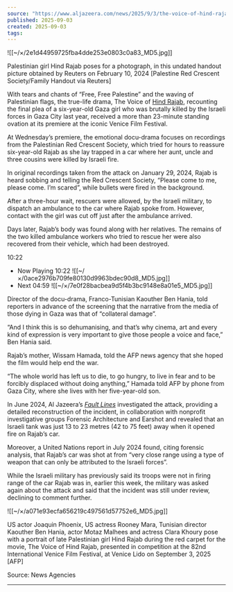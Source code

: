 ```yaml
---
source: "https://www.aljazeera.com/news/2025/9/3/the-voice-of-hind-rajab-gets-record-23-minute-ovation-at-venice-premiere"
published: 2025-09-03
created: 2025-09-03
tags:
---
```

![[~/×/2e1d44959725fba4dde253e0803c0a83_MD5.jpg]]

Palestinian girl Hind Rajab poses for a photograph, in this undated handout picture obtained by Reuters on February 10, 2024 \[Palestine Red Crescent Society/Family Handout via Reuters\]

With tears and chants of “Free, Free Palestine” and the waving of Palestinian flags, the true-life drama, The Voice of [Hind Rajab](https://www.aljazeera.com/news/2024/2/10/body-of-6-year-old-killed-in-deliberate-israeli-fire-found-after-12-days), recounting the final plea of a six-year-old Gaza girl who was brutally killed by the Israeli forces in Gaza City last year, received a more than 23-minute standing ovation at its premiere at the iconic Venice Film Festival.

At Wednesday’s premiere, the emotional docu-drama focuses on recordings from the Palestinian Red Crescent Society, which tried for hours to reassure six-year-old Rajab as she lay trapped in a car where her aunt, uncle and three cousins were killed by Israeli fire.

In original recordings taken from the attack on January 29, 2024, Rajab is heard sobbing and telling the Red Crescent Society, “Please come to me, please come. I’m scared”, while bullets were fired in the background.

After a three-hour wait, rescuers were allowed, by the Israeli military, to dispatch an ambulance to the car where Rajab spoke from. However, contact with the girl was cut off just after the ambulance arrived.

Days later, Rajab’s body was found along with her relatives. The remains of the two killed ambulance workers who tried to rescue her were also recovered from their vehicle, which had been destroyed.

10:22

- Now Playing
	10:22
	![[~/×/0ace2976b709fe80130d9963bdec90d8_MD5.jpg]]
- Next
	04:59
	![[~/×/7e0f28bacbea9d5f4b3bc9148e8a01e5_MD5.jpg]]

Director of the docu-drama, Franco-Tunisian Kaouther Ben Hania, told reporters in advance of the screening that the narrative from the media of those dying in Gaza was that of “collateral damage”.

“And I think this is so dehumanising, and that’s why cinema, art and every kind of expression is very important to give those people a voice and face,” Ben Hania said.

Rajab’s mother, Wissam Hamada, told the AFP news agency that she hoped the film would help end the war.

“The whole world has left us to die, to go hungry, to live in fear and to be forcibly displaced without doing anything,” Hamada told AFP by phone from Gaza City, where she lives with her five-year-old son.

In June 2024, Al Jazeera’s [*Fault Lines*](https://www.aljazeera.com/news/2024/6/23/israeli-tank-fired-at-hind-rajab-family-car-from-metres-away-investigation) investigated the attack, providing a detailed reconstruction of the incident, in collaboration with nonprofit investigative groups Forensic Architecture and Earshot and revealed that an Israeli tank was just 13 to 23 metres (42 to 75 feet) away when it opened fire on Rajab’s car.

Moreover, a United Nations report in July 2024 found, citing forensic analysis, that Rajab’s car was shot at from “very close range using a type of weapon that can only be attributed to the Israeli forces”.

While the Israeli military has previously said its troops were not in firing range of the car Rajab was in, earlier this week, the military was asked again about the attack and said that the incident was still under review, declining to comment further.

![[~/×/a071e93ecfa656219c497561d57752e6_MD5.jpg]]

US actor Joaquin Phoenix, US actress Rooney Mara, Tunisian director Kaouther Ben Hania, actor Motaz Malhees and actress Clara Khoury pose with a portrait of late Palestinian girl Hind Rajab during the red carpet for the movie, The Voice of Hind Rajab, presented in competition at the 82nd International Venice Film Festival, at Venice Lido on September 3, 2025 \[AFP\]

Source: News Agencies

---